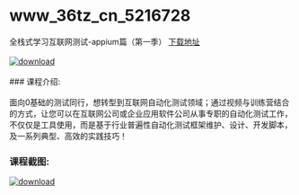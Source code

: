 # www_36tz_cn_5216728
全栈式学习互联网测试-appium篇（第一季）
[下载地址](http://www.36tz.cn/article/5216728 "下载地址")
<br/></br>[![download](http://36tz.cn/muke_img/2020_12_2-15-300x192.png "下载地址")](http://www.36tz.cn/article/5216728 "下载地址")
<br/></br>### 课程介绍:<br/></br>面向0基础的测试同行，想转型到互联网自动化测试领域；通过视频与训练营结合的方式，让您可以在互联网公司或企业应用软件公司从事专职的自动化测试工作，不仅仅是工具使用，而是基于行业普遍性自动化测试框架维护、设计、开发脚本，及一系列典型、高效的实践技巧！

### 课程截图:
[![download](http://36tz.cn/muke_img/2020_12_1-16.png "下载地址")](http://www.36tz.cn/article/5216728 "下载地址")

